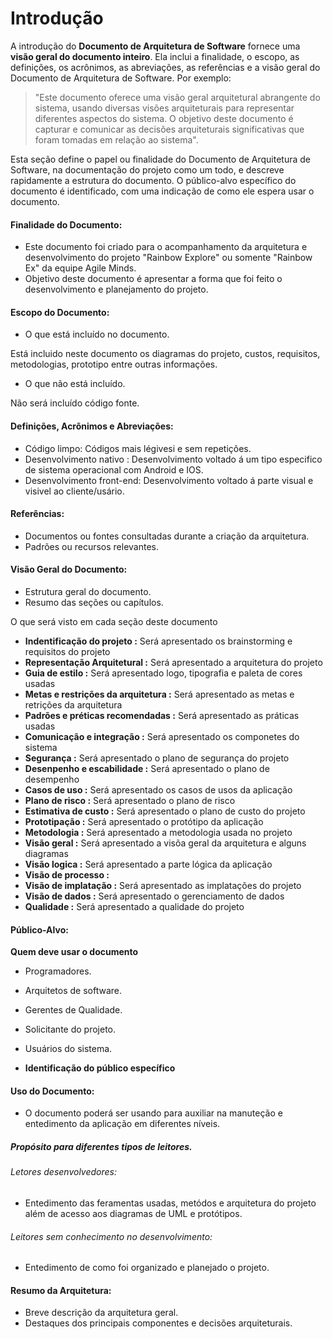 # Introdução


A introdução do **Documento de Arquitetura de Software** fornece uma **visão geral do documento inteiro**. Ela inclui a finalidade, o escopo, as definições, os acrônimos, as abreviações, as referências e a visão geral do Documento de Arquitetura de Software. Por exemplo:

> "Este documento oferece uma visão geral arquitetural abrangente do sistema, usando diversas visões arquiteturais para representar diferentes aspectos do sistema. O objetivo deste documento é capturar e comunicar as decisões arquiteturais significativas que foram tomadas em relação ao sistema".

Esta seção define o papel ou finalidade do Documento de Arquitetura de Software, na documentação do projeto como um todo, e descreve rapidamente a estrutura do documento. O público-alvo específico do documento é identificado, com uma indicação de como ele espera usar o documento.

#### Finalidade do Documento:
- Este documento foi criado para o acompanhamento da arquitetura e desenvolvimento do projeto "Rainbow Explore" ou somente "Rainbow Ex" da equipe Agile Minds. 
- Objetivo deste documento é apresentar a forma que foi feito o desenvolvimento e planejamento do projeto.
 
#### Escopo do Documento:
- O que está incluído no documento.


Está incluido neste documento os diagramas do projeto, custos, requisitos, metodologias, prototipo entre outras informações.


- O que não está incluído.


Não será incluído código fonte.

#### Definições, Acrônimos e Abreviações:
- Código limpo: Códigos mais légivesi e sem repetições.
- Desenvolvimento nativo : Desenvolvimento voltado á um tipo especifico de sistema operacional com Android e IOS.
- Desenvolvimento front-end: Desenvolvimento voltado á parte visual e visivel ao cliente/usário.
#### Referências:
- Documentos ou fontes consultadas durante a criação da arquitetura.
- Padrões ou recursos relevantes.
#### Visão Geral do Documento:
- Estrutura geral do documento.
- Resumo das seções ou capítulos.

O que será visto em cada seção deste documento

- **Indentificação do projeto :** Será apresentado os brainstorming e requisitos do projeto
- **Representação Arquitetural :** Será apresentado a arquitetura do projeto
- **Guia de estilo :** Será apresentado logo, tipografia e paleta de cores usadas
- **Metas e restrições da arquitetura :** Será apresentado as metas e retrições da arquitetura
- **Padrões e préticas recomendadas :** Será apresentado as práticas usadas
- **Comunicação e integração :** Será apresentado os componetes do sistema
- **Segurança :** Será apresentado o plano de segurança do projeto
- **Desenpenho e escabilidade :** Será apresentado o plano de desempenho
- **Casos de uso :** Será apresentado os casos de usos da aplicação
- **Plano de risco :** Será apresentado o plano de risco 
- **Estimativa de custo :** Será apresentado o plano de custo do projeto
- **Prototipação :** Será apresentado o protótipo da aplicação
- **Metodologia :** Será apresentado a metodologia usada no projeto
- **Visão geral :** Será apresentado a visõa geral da arquitetura e alguns diagramas
- **Visão logica :** Será apresentado a parte lógica da aplicação
- **Visão de processo :**
- **Visão de implatação :** Será apresentado as implatações do projeto
- **Visão de dados :** Será apresentado o gerenciamento de dados
- **Qualidade :** Será apresentado a qualidade do projeto


#### Público-Alvo:
**Quem deve usar o documento**

- Programadores.
- Arquitetos de software.
- Gerentes de Qualidade.
- Solicitante do projeto.
- Usuários do sistema.

- **Identificação do público específico**
#### Uso do Documento:
- O documento poderá ser usando para auxiliar na manuteção e entedimento da aplicação em diferentes níveis.
##### Propósito para diferentes tipos de leitores.
###### Letores desenvolvedores:
- Entedimento das feramentas usadas, metódos e arquitetura do projeto além de acesso aos diagramas de UML e protótipos.
###### Leitores sem conhecimento no desenvolvimento:
- Entedimento de como foi organizado e planejado o projeto.
#### Resumo da Arquitetura:
- Breve descrição da arquitetura geral.
- Destaques dos principais componentes e decisões arquiteturais.